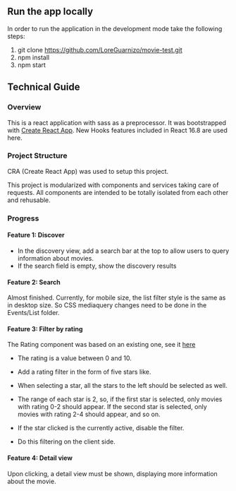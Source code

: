 ## Run the app locally

In order to run the application in the development mode take the following steps:

1. git clone https://github.com/LoreGuarnizo/movie-test.git
2. npm install
3. npm start

## Technical Guide

### Overview

This is a react application with sass as a preprocessor.  It was bootstrapped with [Create React App](https://github.com/facebook/create-react-app).
New Hooks features included in React 16.8 are used here.

### Project Structure

CRA (Create React App) was used to setup this project. 

This project is modularized with components and services taking care of requests. All components are intended to be totally isolated from each other and rehusable.

### Progress

#### Feature 1:  Discover

* In the discovery view, add a search bar at the top to allow users to query
information about movies.
* If the search field is empty, show the discovery results

#### Feature 2:  Search 

Almost finished. 
Currently, for mobile size, the list filter style is the same as in desktop size.  So CSS mediaquery changes need to be done in the Events/List folder.

#### Feature 3:  Filter by rating

The Rating component was based on an existing one, see it [here](https://codepen.io/benjaminreid/pen/vNVwPW)

* The rating is a value between 0 and 10.
* Add a rating filter in the form of five stars like.
* When selecting a star, all the stars to the left should be selected as well.

* The range of each star is 2, so, if the first star is selected, only movies
with rating 0-2 should appear. If the second star is selected, only movies
with rating 2-4 should appear, and so on.
* If the star clicked is the currently active, disable the filter.
* Do this filtering on the client side.

#### Feature 4:  Detail view
Upon clicking, a detail view must be shown, displaying more information about the movie.

